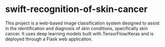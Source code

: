 # swift-recognition-of-skin-cancer
This project is a web-based image classification system designed to assist in the identification and diagnosis of skin conditions, specifically skin cancer. It uses deep learning models built with TensorFlow/Keras and is deployed through a Flask web application.
